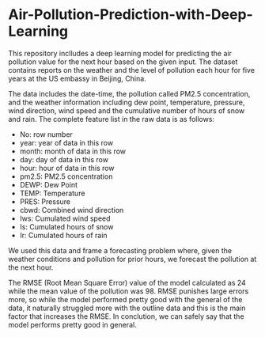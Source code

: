 # Air-Pollution-Prediction-with-Deep-Learning

This repository inclludes a deep learning model for predicting the air pollution value for the next hour based on the given input. The dataset contains reports on the weather and the level of pollution each hour for five years at the US embassy in Beijing, China.

The data includes the date-time, the pollution called PM2.5 concentration, and the weather information including dew point, temperature, pressure, wind direction, wind speed and the cumulative number of hours of snow and rain. The complete feature list in the raw data is as follows:

* No: row number
* year: year of data in this row
* month: month of data in this row
* day: day of data in this row
* hour: hour of data in this row
* pm2.5: PM2.5 concentration
* DEWP: Dew Point
* TEMP: Temperature
* PRES: Pressure
* cbwd: Combined wind direction
* Iws: Cumulated wind speed
* Is: Cumulated hours of snow
* Ir: Cumulated hours of rain

We used this data and frame a forecasting problem where, given the weather conditions and pollution for prior hours, we forecast the pollution at the next hour.

The RMSE (Root Mean Square Error) value of the model calculated as 24 while the mean value of the pollution was 98. RMSE punishes large errors more, so while the model performed pretty good with the general of the data, it naturally struggled more with the outline data and this is the main factor that increases the RMSE. In conclution, we can safely say that the model performs pretty good in general.
